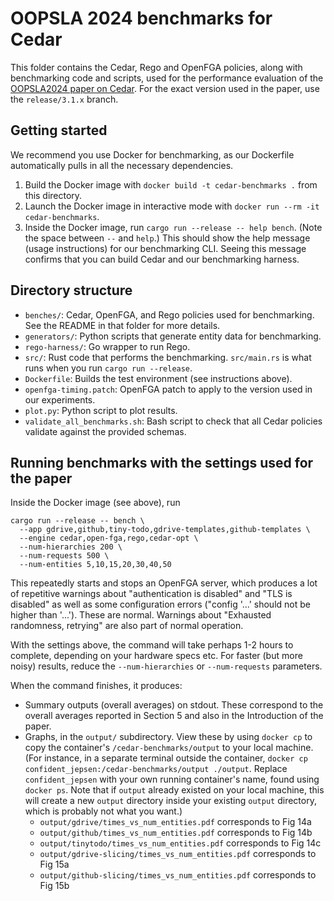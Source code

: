 # OOPSLA 2024 benchmarks for Cedar

This folder contains the Cedar, Rego and OpenFGA policies, along with benchmarking code and scripts, used for the performance evaluation of the [OOPSLA2024 paper on Cedar](https://dl.acm.org/doi/10.1145/3649835).
For the exact version used in the paper, use the `release/3.1.x` branch.

## Getting started

We recommend you use Docker for benchmarking, as our Dockerfile automatically
pulls in all the necessary dependencies.

1. Build the Docker image with `docker build -t cedar-benchmarks .` from this
directory.
2. Launch the Docker image in interactive mode with `docker run --rm -it cedar-benchmarks`.
3. Inside the Docker image, run `cargo run --release -- help bench`. (Note the
space between `--` and `help`.) This should show the help message (usage
instructions) for our benchmarking CLI. Seeing this message confirms that you
can build Cedar and our benchmarking harness.

## Directory structure

* `benches/`: Cedar, OpenFGA, and Rego policies used for benchmarking. See the README in that folder for more details.
* `generators/`: Python scripts that generate entity data for benchmarking.
* `rego-harness/`: Go wrapper to run Rego.
* `src/`: Rust code that performs the benchmarking. `src/main.rs` is what runs when you run `cargo run --release`.
* `Dockerfile`: Builds the test environment (see instructions above).
* `openfga-timing.patch`: OpenFGA patch to apply to the version used in our experiments.
* `plot.py`: Python script to plot results.
* `validate_all_benchmarks.sh`: Bash script to check that all Cedar policies validate against the provided schemas.

## Running benchmarks with the settings used for the paper

Inside the Docker image (see above), run

```shell
cargo run --release -- bench \
  --app gdrive,github,tiny-todo,gdrive-templates,github-templates \
  --engine cedar,open-fga,rego,cedar-opt \
  --num-hierarchies 200 \
  --num-requests 500 \
  --num-entities 5,10,15,20,30,40,50
```

This repeatedly starts and stops an OpenFGA server, which produces a lot of
repetitive warnings about "authentication is disabled" and "TLS is disabled" as
well as some configuration errors ("config '...' should not be higher than
'...'). These are normal. Warnings about "Exhausted randomness, retrying" are
also part of normal operation.

With the settings above, the command will take perhaps 1-2 hours to complete,
depending on your hardware specs etc.
For faster (but more noisy) results, reduce the `--num-hierarchies` or
`--num-requests` parameters.

When the command finishes, it produces:

* Summary outputs (overall averages) on stdout. These correspond to the overall
averages reported in Section 5 and also in the Introduction of the paper.
* Graphs, in the `output/` subdirectory. View these by using `docker cp` to copy
the container's `/cedar-benchmarks/output` to your local machine. (For instance,
in a separate terminal outside the container,
`docker cp confident_jepsen:/cedar-benchmarks/output ./output`. Replace
`confident_jepsen` with your own running container's name, found using
`docker ps`. Note that if `output` already existed on your local machine, this
will create a new `output` directory inside your existing `output` directory,
which is probably not what you want.)
  * `output/gdrive/times_vs_num_entities.pdf` corresponds to Fig 14a
  * `output/github/times_vs_num_entities.pdf` corresponds to Fig 14b
  * `output/tinytodo/times_vs_num_entities.pdf` corresponds to Fig 14c
  * `output/gdrive-slicing/times_vs_num_entities.pdf` corresponds to Fig 15a
  * `output/github-slicing/times_vs_num_entities.pdf` corresponds to Fig 15b
